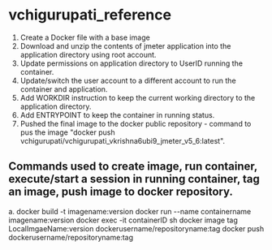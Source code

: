 # vchigurupati_reference

1. Create a Docker file with a base image
2. Download and unzip the contents of jmeter application into the application directory using root account.
3. Update permissions on application directory to UserID running the container.
4. Update/switch the user account to a different account to run the container and application.
5. Add WORKDIR instruction to keep the current working directory to the application directory. 
6. Add ENTRYPOINT to keep the container in running status.
7. Pushed the final image to the docker public repository - command to pus the image "docker push vchigurupati/vchigurupati_vkrishna6ubi9_jmeter_v5_6:latest".

## Commands used to create image, run container, execute/start a session in running container, tag an image, push image to docker repository. 

a. docker build -t imagename:version
docker run --name containername imagename:version
docker exec -it containerID sh
docker image tag LocalImgaeName:version dockerusername/repositoryname:tag
docker push dockerusername/repositoryname:tag
